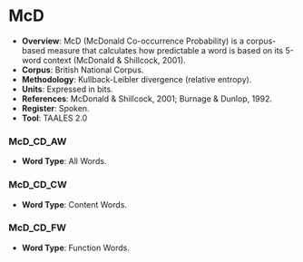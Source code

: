 # McD

- **Overview**: McD (McDonald Co-occurrence Probability) is a corpus-based measure that calculates how predictable a word is based on its 5-word context (McDonald & Shillcock, 2001).  
- **Corpus**: British National Corpus.  
- **Methodology**: Kullback-Leibler divergence (relative entropy).  
- **Units**: Expressed in bits.  
- **References**: McDonald & Shillcock, 2001; Burnage & Dunlop, 1992.  
- **Register**: Spoken. 
- **Tool**: TAALES 2.0

### McD_CD_AW
- **Word Type**: All Words.  

### McD_CD_CW
- **Word Type**: Content Words.  

### McD_CD_FW
- **Word Type**: Function Words.  
